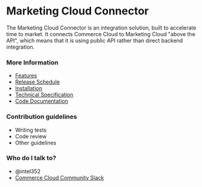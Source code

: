 # Marketing Cloud Connector #

The Marketing Cloud Connector is an integration solution, built to accelerate time to market.
It connects Commerce Cloud to Marketing Cloud "above the API", which means that it is using public API rather than direct backend integration.

### More Information ###

* [Features](https://xchange.demandware.com/docs/DOC-41373#jive_content_id_Features)
* [Release Schedule](https://xchange.demandware.com/docs/DOC-41373#jive_content_id_Implementation_Status)
* [Installation](https://xchange.demandware.com/docs/DOC-41373#jive_content_id_Installation)
* [Technical Specification](https://intranet.demandware.com/confluence/display/PSV/Marketing+Cloud+Connector+-+Technical+Specification)
* [Code Documentation](api.md)

### Contribution guidelines ###

* Writing tests
* Code review
* Other guidelines

### Who do I talk to? ###

* @intel352
* [Commerce Cloud Community Slack](https://sfcc-community.slack.com)